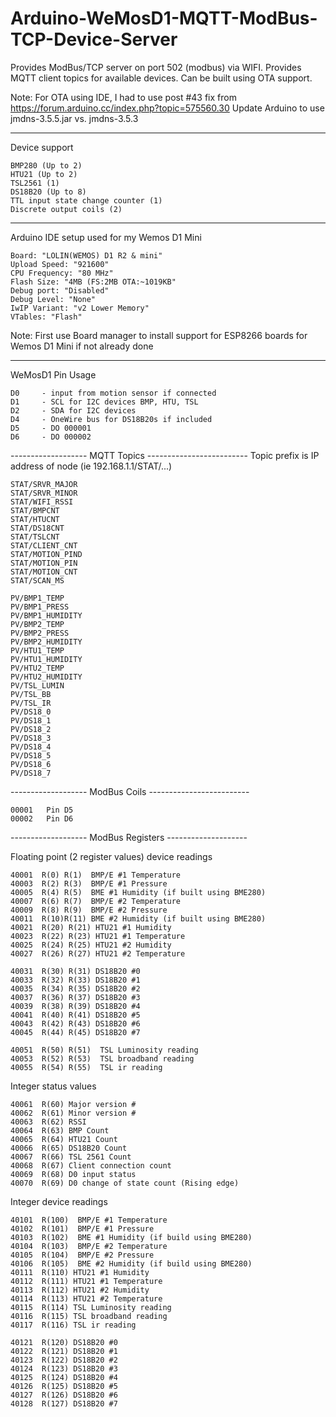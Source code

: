 <meta name="msvalidate.01" content="27B8E10DF0793CCBA52613904B7F864A" />

# Arduino-WeMosD1-MQTT-ModBus-TCP-Device-Server

Provides ModBus/TCP server on port 502 (modbus) via WIFI.  Provides MQTT client topics for available devices.  Can be built using OTA support.

Note: For OTA using IDE, I had to use post #43 fix from https://forum.arduino.cc/index.php?topic=575560.30  Update Arduino to use jmdns-3.5.5.jar vs. jmdns-3.5.3

------------------------------------------------------
Device support

	BMP280 (Up to 2)
	HTU21 (Up to 2)
	TSL2561 (1)
	DS18B20 (Up to 8)
	TTL input state change counter (1)
	Discrete output coils (2)

------------------------------------------------------
Arduino IDE setup used for my Wemos D1 Mini 

	Board: "LOLIN(WEMOS) D1 R2 & mini"
	Upload Speed: "921600"
	CPU Frequency: "80 MHz"
	Flash Size: "4MB (FS:2MB OTA:~1019KB"
	Debug port: "Disabled"
	Debug Level: "None"
	IwIP Variant: "v2 Lower Memory"
	VTables: "Flash"

Note: First use Board manager to install support for ESP8266 boards for Wemos D1 Mini if not already done

------------------------------------------------------ 
WeMosD1 Pin Usage

    D0     - input from motion sensor if connected
    D1     - SCL for I2C devices BMP, HTU, TSL
    D2     - SDA for I2C devices
    D4     - OneWire bus for DS18B20s if included
    D5     - DO 000001
    D6     - DO 000002

------------------- MQTT Topics  -------------------------
Topic prefix is IP address of node (ie 192.168.1.1/STAT/...)

	STAT/SRVR_MAJOR
	STAT/SRVR_MINOR
	STAT/WIFI_RSSI
	STAT/BMPCNT
	STAT/HTUCNT
	STAT/DS18CNT
	STAT/TSLCNT
	STAT/CLIENT_CNT
	STAT/MOTION_PIND
	STAT/MOTION_PIN
	STAT/MOTION_CNT
	STAT/SCAN_MS

	PV/BMP1_TEMP
	PV/BMP1_PRESS
	PV/BMP1_HUMIDITY
	PV/BMP2_TEMP
	PV/BMP2_PRESS
	PV/BMP2_HUMIDITY
	PV/HTU1_TEMP
	PV/HTU1_HUMIDITY
	PV/HTU2_TEMP
	PV/HTU2_HUMIDITY
	PV/TSL_LUMIN
	PV/TSL_BB
	PV/TSL_IR
	PV/DS18_0
	PV/DS18_1
	PV/DS18_2
	PV/DS18_3
	PV/DS18_4
	PV/DS18_5
	PV/DS18_6
	PV/DS18_7

------------------- ModBus Coils -------------------------

    00001   Pin D5
    00002   Pin D6

------------------- ModBus Registers  --------------------

Floating point (2 register values) device readings

    40001  R(0) R(1)  BMP/E #1 Temperature
    40003  R(2) R(3)  BMP/E #1 Pressure
    40005  R(4) R(5)  BME #1 Humidity (if built using BME280)
    40007  R(6) R(7)  BMP/E #2 Temperature
    40009  R(8) R(9)  BMP/E #2 Pressure
    40011  R(10)R(11) BME #2 Humidity (if built using BME280)
    40021  R(20) R(21) HTU21 #1 Humidity
    40023  R(22) R(23) HTU21 #1 Temperature
    40025  R(24) R(25) HTU21 #2 Humidity
    40027  R(26) R(27) HTU21 #2 Temperature

    40031  R(30) R(31) DS18B20 #0
    40033  R(32) R(33) DS18B20 #1
    40035  R(34) R(35) DS18B20 #2
    40037  R(36) R(37) DS18B20 #3
    40039  R(38) R(39) DS18B20 #4
    40041  R(40) R(41) DS18B20 #5
    40043  R(42) R(43) DS18B20 #6
    40045  R(44) R(45) DS18B20 #7

    40051  R(50) R(51)  TSL Luminosity reading
    40053  R(52) R(53)  TSL broadband reading
    40055  R(54) R(55)  TSL ir reading

Integer status values

    40061  R(60) Major version #
    40062  R(61) Minor version #
    40063  R(62) RSSI
    40064  R(63) BMP Count
    40065  R(64) HTU21 Count
    40066  R(65) DS18B20 Count
    40067  R(66) TSL 2561 Count
    40068  R(67) Client connection count
    40069  R(68) D0 input status
    40070  R(69) D0 change of state count (Rising edge)

Integer device readings

    40101  R(100)  BMP/E #1 Temperature
    40102  R(101)  BMP/E #1 Pressure
    40103  R(102)  BME #1 Humidity (if build using BME280)
    40104  R(103)  BMP/E #2 Temperature
    40105  R(104)  BMP/E #2 Pressure
    40106  R(105)  BME #2 Humidity (if build using BME280)
    40111  R(110) HTU21 #1 Humidity
    40112  R(111) HTU21 #1 Temperature
    40113  R(112) HTU21 #2 Humidity
    40114  R(113) HTU21 #2 Temperature
    40115  R(114) TSL Luminosity reading
    40116  R(115) TSL broadband reading
    40117  R(116) TSL ir reading

    40121  R(120) DS18B20 #0
    40122  R(121) DS18B20 #1
    40123  R(122) DS18B20 #2
    40124  R(123) DS18B20 #3
    40125  R(124) DS18B20 #4
    40126  R(125) DS18B20 #5
    40127  R(126) DS18B20 #6
    40128  R(127) DS18B20 #7
